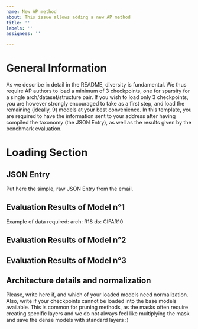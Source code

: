 ```yaml
---
name: New AP method
about: This issue allows adding a new AP method
title: ''
labels: ''
assignees: ''

---
```


# General Information 
As we describe in detail in the README, diversity is fundamental. We thus require AP authors to load a minimum of 3 checkpoints, one for sparsity for a single arch/dataset/structure pair. 
If you wish to load only 3 checkpoints, you are however strongly encouraged to take as a first step, and load the remaining (ideally, 9) models at your best convenience. 
In this template, you are required to have the information sent to your address after having compiled the taxonomy (the JSON Entry), as well as the results given by the benchmark evaluation.  

# Loading Section 

## JSON Entry 
Put here the simple, raw JSON Entry from the email. 

## Evaluation Results of Model n°1
Example of data required:
arch: R18
ds: CIFAR10  


## Evaluation Results of Model n°2

## Evaluation Results of Model n°3 

## Architecture details and normalization 
Please, write here if, and which of your loaded models need normalization. 
Also, write if your checkpoints cannot be loaded into the base models available. This is common for pruning methods, as the masks often require creating specific layers and we do not always feel like multiplying the mask and save the dense models with standard layers :)
